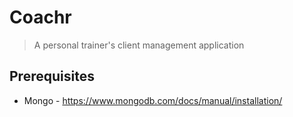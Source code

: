 # Coachr 
> A personal trainer's client management application

## Prerequisites
- Mongo - https://www.mongodb.com/docs/manual/installation/
